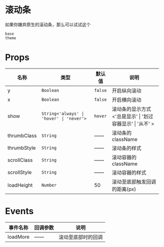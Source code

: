 # 滚动条

如果你嫌弃原生的滚动条，那么可以试试这个

```demo
base
theme
```

# Props

| 名称 | 类型 | 默认值 | 说明 |
| --- | --- | --- | --- |
| y | `Boolean` | `false` | 开启纵向滚动 |
| x | `Boolean` | `false` | 开启横向滚动 |
| show | `String<'always' \| 'hover' \| 'never'>` | `hover` | 滚动条的显示方式<'总是显示' \| '划过容器显示' \| '从不' >|
| thrumbClass | `String` | —— | 滚动条的className |
| thrumbStyle | `String` | —— | 滚动条的样式 |
| scrollClass | `String` | —— | 滚动容器的className |
| scrollStyle | `String` | —— | 滚动容器的样式 |
| loadHeight | `Number` | 50 | 滚动至底部触发回调的距离(px) |

# Events

| 事件名称 | 回调参数  | 说明 |
| --- | --- | --- |
| loadMore | —— | 滚动至底部时的回调 |

